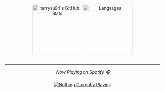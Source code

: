 

<!-- Info -->

<div align="center">


<a href="https://awesome-github-stats.azurewebsites.net/index.html??cardType=level&theme=github-dark"><img height="160px" alt="terrysu64's GitHub Stats" src="https://awesome-github-stats.azurewebsites.net/user-stats/terrysu64?cardType=level&theme=github-dark"/></a>
<img height="160px" src="https://github-readme-stats-eight-theta.vercel.app/api/top-langs/?username=AVS1508&layout=compact&langs_count=8&theme=algolia" alt="Languages"/>
 </br></br>

<!-- Spotify -->
---
&nbsp;
   <i>Now Playing on Spotify 🎧:</i><br><br>
  [![Nothing Currently Playing](https://terryspotify.vercel.app/api/spotify?background_color=0d1117&border_color=ffffff&width=100px)](https://open.spotify.com/user/general_su)


</div>
